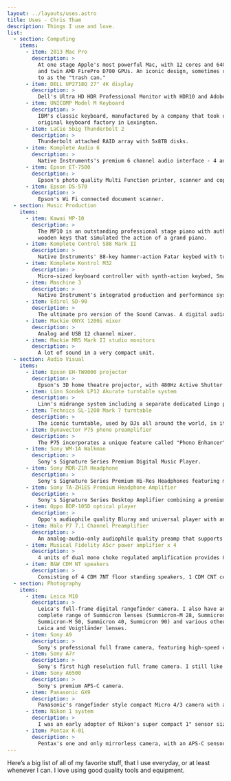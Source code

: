 ```yaml
---
layout: ../layouts/uses.astro
title: Uses - Chris Tham
description: Things I use and love.
list:
  - section: Computing
    items:
      - item: 2013 Mac Pro
        description: >
          At one stage Apple's most powerful Mac, with 12 cores and 64GB memory,
          and twin AMD FirePro D700 GPUs. An iconic design, sometimes referred
          to as the "trash can."
      - item: DELL UP2718Q 27" 4K display
        description: >
          Dell's Ultra HD HDR Professional Monitor with HDR10 and Adobe RGB.
      - item: UNICOMP Model M Keyboard
        description: >
          IBM's classic keyboard, manufactured by a company that took over IBM's
          original keyboard factory in Lexington.
      - item: LaCie 5big Thunderbolt 2
        description: >
          Thunderbolt attached RAID array with 5x8TB disks. 
      - item: Komplete Audio 6
        description: >
          Native Instruments's premium 6 channel audio interface - 4 analog in/out, 2 digital in/out, 2 headphone out, and MIDI in/out.
      - item: Epson ET-7500
        description: >
          Epson's photo quality Multi Function printer, scanner and copier.
      - item: Epson DS-570
        description: >
          Epson's Wi Fi connected document scanner.
  - section: Music Production
    items:
      - item: Kawai MP-10
        description: >
          The MP10 is an outstanding professional stage piano with authentic
          wooden keys that simulated the action of a grand piano.
      - item: Komplete Control S88 Mark II
        description: >
          Native Instruments' 88-key hammer-action Fatar keybed with true piano feel.
      - item: Komplete Kontrol M32
        description: >
          Micro-sized keyboard controller with synth-action keybed, Smart Play features, NKS ready, OLED display and touch strips.
      - item: Maschine 3
        description: >
          Native Instrument's integrated production and performance system includes sampler, arranger, mixer, FX, and a built-in audio interface.
      - item: Edirol SD-90
        description: >
          The ultimate pro version of the Sound Canvas. A digital audio workstation in a box.
      - item: Mackie ONYX 1200i mixer
        description: >
          Analog and USB 12 channel mixer.
      - item: Mackie MR5 Mark II studio monitors
        description: >
          A lot of sound in a very compact unit.
  - section: Audio Visual
    items:
      - item: Epson EH-TW9000 projector
        description: >
          Epson's 3D home theatre projector, with 480Hz Active Shutter and Full HD, 1080p performance, 2,400 lumens colour/white light output and a contrast ratio of up to 200,000:1.
      - item: Linn Sondek LP12 Akurate turntable system
        description: >
          Linn's midrange system including a separate dedicated Lingo power supply, machined armboard, Krystal cartridge and Linn Akito tonearm, this deck delivers a stunningly musical performance.
      - item: Technics SL-1200 Mark 7 turntable
        description: >
          The iconic turntable, used by DJs all around the world, in it's 50th anniversary limited edition.
      - item: Dynavector P75 phono preamplifier
        description: >
          The P75 incorporates a unique feature called "Phono Enhancer" (PE) which extracts the current signal, improve the magnetic field in the cartridge itself, which in turn provides an even more musical performance.
      - item: Sony WM-1A Walkman
        description: >
          Sony's Signature Series Premium Digital Music Player.
      - item: Sony MDR-Z1R Headphone
        description: >
          Sony's Signature Series Premium Hi-Res Headphones featuring massive 70mm HD drivers, full-range sound up to 120kHz and Hi-Res Audio support. It has resonance-free housing and Fibonacci-patterned grills, and silver-coated OFC cable.
      - item: Sony TA-ZH1ES Premium Headphone Amplifier
        description: >
          Sony's Signature Series Desktop Amplifier combining a premium hybrid DA amplifier with non-feedback S Master HX technology and a custom FPGA (Field Programmable Gate Array) to convert all PCM music sources into DSD™ 11.2MHz.
      - item: Oppo BDP-105D optical player
        description: >
          Oppo's audiophile quality Bluray and universal player with analog 7.1 multichannel audio outputs. It features the Darbee Visual Processor and two ES9018 DAC chips - one for the 7.1-channel output, and another for the dedicated stereo output.
      - item: Halo P7 7.1 Channel Preamplifier
        description: >
          An analog-audio-only audiophile quality preamp that supports up to seven channels.
      - item: Musical Fidelity A5cr power amplifier x 4
        description: >
          4 units of dual mono choke regulated amplification provides 8 channels of 250W each.
      - item: B&W CDM NT speakers
        description: >
          Consisting of 4 CDM 7NT floor standing speakers, 1 CDM CNT centre channel speaker, and 2 602 Series II speakers for surround back channels, and the ASW CDM subwoofer for a full 7.1 listening experience.
  - section: Photography
    items:
      - item: Leica M10
        description: >
          Leica's full-frame digital rangefinder camera. I also have an almost
          complete range of Summicron lenses (Summicron-M 28, Summicron-M 35,
          Summicron-M 50, Summicron 40, Summicron 90) and various other
          Leica and Voigtländer lenses.
      - item: Sony A9
        description: >
          Sony's professional full frame camera, featuring high-speed continuous shooting at up to 20fps, blackout-free shooting, AF/AE live-view tracking, shutter speed up to 1/32000 sec., silent vibration-free Anti-Distortion shutter, sensitivity up to ISO 204800 (extended), pro-style excellent usability, and advanced 4K movie. 24.2-megapixel 35mm full-frame stacked CMOS sensor with integral memory.
      - item: Sony A7r
        description: >
          Sony's first high resolution full frame camera. I still like this because it is one of Sony's smallest and lightest bodies.
      - item: Sony A6500
        description: >
          Sony's premium APS-C camera.
      - item: Panasonic GX9
        description: >
          Panasonic's rangefinder style compact Micro 4/3 camera with a high-resolution tilting viewfinder, 20.3-megapixel MOS sensor and 5-axis Dual IS.
      - item: Nikon 1 system
        description: >
          I was an early adopter of Nikon's super compact 1" sensor size system. I have the J1, V2, V3, and J4 bodies plus a range of Nikon 1 lenses.
      - item: Pentax K-01
        description: >
          Pentax's one and only mirrorless camera, with an APS-C sensor. I use a variety of vintage Pentax lenses.
---
```


Here’s a big list of all of my favorite stuff, that I use everyday, or at least whenever I can. I love
using good quality tools and equipment.
